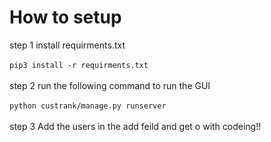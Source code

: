 # How to setup
step 1 install requirments.txt<br/>
<br/>
  ```pip3 install -r requirments.txt```<br/>
<br/> 
step 2 run the following command to run the GUI<br/>
<br/>
  ```python custrank/manage.py runserver```<br/>
<br/> 
step 3 Add the users in the add feild and get o with codeing!!<br/>
<br/>
